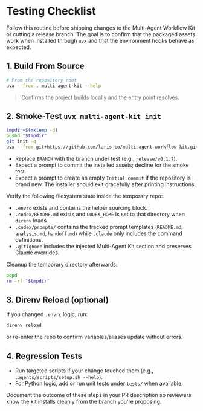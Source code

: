 # Testing Checklist

Follow this routine before shipping changes to the Multi-Agent Workflow Kit or
cutting a release branch. The goal is to confirm that the packaged assets work
when installed through `uvx` and that the environment hooks behave as expected.

## 1. Build From Source
```bash
# From the repository root
uvx --from . multi-agent-kit --help
```
> Confirms the project builds locally and the entry point resolves.

## 2. Smoke-Test `uvx multi-agent-kit init`
```bash
tmpdir=$(mktemp -d)
pushd "$tmpdir"
git init -q
uvx --from git+https://github.com/laris-co/multi-agent-workflow-kit.git@BRANCH multi-agent-kit init
```
- Replace `BRANCH` with the branch under test (e.g., `release/v0.1.7`).
- Expect a prompt to commit the installed assets; decline for the smoke test.
- Expect a prompt to create an empty `Initial commit` if the repository is brand
  new. The installer should exit gracefully after printing instructions.

Verify the following filesystem state inside the temporary repo:
- `.envrc` exists and contains the helper sourcing block.
- `.codex/README.md` exists and `CODEX_HOME` is set to that directory when
  `direnv` loads.
- `.codex/prompts/` contains the tracked prompt templates (`README.md`,
  `analysis.md`, `handoff.md`) while `.claude` only includes the command
  definitions.
- `.gitignore` includes the injected Multi-Agent Kit section and preserves
  Claude overrides.

Cleanup the temporary directory afterwards:
```bash
popd
rm -rf "$tmpdir"
```

## 3. Direnv Reload (optional)
If you changed `.envrc` logic, run:
```bash
direnv reload
```
or re-enter the repo to confirm variables/aliases update without errors.

## 4. Regression Tests
- Run targeted scripts if your change touched them (e.g.,
  `.agents/scripts/setup.sh --help`).
- For Python logic, add or run unit tests under `tests/` when available.

Document the outcome of these steps in your PR description so reviewers know the
kit installs cleanly from the branch you're proposing.
